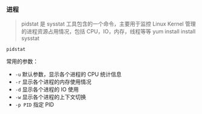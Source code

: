 ### 进程

> pidstat 是 sysstat 工具包含的一个命令，主要用于监控 Linux Kernel 管理的进程资源占用情况，包括 CPU，IO，内存，线程等等 yum install install sysstat



```
pidstat 
```

常用的参数：

- `-u` 默认参数，显示各个进程的 CPU 统计信息
- `-r` 显示各个进程的内存使用情况
- `-d` 显示各个进程的 IO 使用
- `-w` 显示各个进程的上下文切换
- `-p PID` 指定 PID